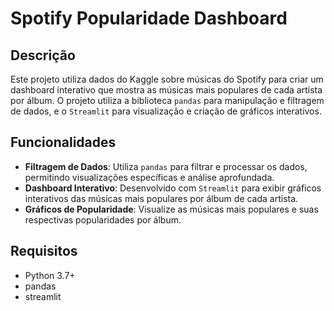 # Spotify Popularidade Dashboard

## Descrição

Este projeto utiliza dados do Kaggle sobre músicas do Spotify para criar um dashboard interativo que mostra as músicas mais populares de cada artista por álbum. O projeto utiliza a biblioteca `pandas` para manipulação e filtragem de dados, e o `Streamlit` para visualização e criação de gráficos interativos.

## Funcionalidades

- **Filtragem de Dados**: Utiliza `pandas` para filtrar e processar os dados, permitindo visualizações específicas e análise aprofundada.
- **Dashboard Interativo**: Desenvolvido com `Streamlit` para exibir gráficos interativos das músicas mais populares por álbum de cada artista.
- **Gráficos de Popularidade**: Visualize as músicas mais populares e suas respectivas popularidades por álbum.

## Requisitos

- Python 3.7+
- pandas
- streamlit


